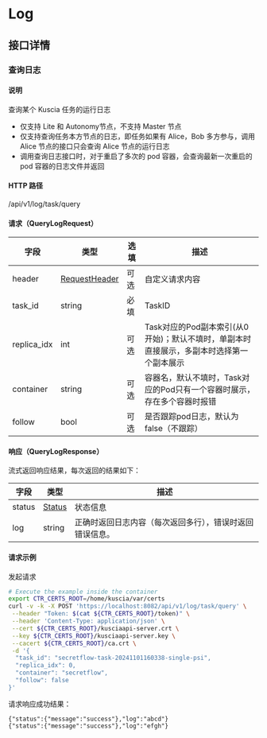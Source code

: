 # Log

## 接口详情

### 查询日志

#### 说明

查询某个 Kuscia 任务的运行日志

- 仅支持 Lite 和 Autonomy节点，不支持 Master 节点
- 仅支持查询任务本方节点的日志，即任务如果有 Alice，Bob 多方参与，调用 Alice 节点的接口只会查询 Alice 节点的运行日志
- 调用查询日志接口时，对于重启了多次的 pod 容器，会查询最新一次重启的 pod 容器的日志文件并返回

#### HTTP 路径

/api/v1/log/task/query

#### 请求（QueryLogRequest）

| 字段              | 类型                                           | 选填 | 描述                                                                                                                         |
|-----------------|----------------------------------------------|----|----------------------------------------------------------------------------------------------------------------------------|
| header          | [RequestHeader](summary_cn.md#requestheader) | 可选 | 自定义请求内容                                                                                                                    |
| task_id          | string                                       | 必填 | TaskID |
| replica_idx       | int                                       | 可选 | Task对应的Pod副本索引(从0开始)；默认不填时，单副本时直接展示，多副本时选择第一个副本展示                                                                                                                   |
| container | string                                        | 可选 | 容器名，默认不填时，Task对应的Pod只有一个容器时展示，存在多个容器时报错                                                                         |
| follow           | bool                              | 可选 | 是否跟踪pod日志，默认为false（不跟踪）                                                                                                                       |

#### 响应（QueryLogResponse）

流式返回响应结果，每次返回的结果如下：

| 字段                   | 类型                                    | 描述     |
|----------------------|---------------------------------------|--------|
| status | [Status](summary_cn.md#status) | 状态信息 |
| log               | string        | 正确时返回日志内容（每次返回多行），错误时返回错误信息。  |

#### 请求示例

发起请求

```sh
# Execute the example inside the container
export CTR_CERTS_ROOT=/home/kuscia/var/certs
curl -v -k -X POST 'https://localhost:8082/api/v1/log/task/query' \
 --header "Token: $(cat ${CTR_CERTS_ROOT}/token)" \
 --header 'Content-Type: application/json' \
 --cert ${CTR_CERTS_ROOT}/kusciaapi-server.crt \
 --key ${CTR_CERTS_ROOT}/kusciaapi-server.key \
 --cacert ${CTR_CERTS_ROOT}/ca.crt \
 -d '{
  "task_id": "secretflow-task-20241101160338-single-psi",
  "replica_idx": 0,
  "container": "secretflow",
  "follow": false
}'
```

请求响应成功结果：

```
{"status":{"message":"success"},"log":"abcd"}
{"status":{"message":"success"},"log":"efgh"}
```
